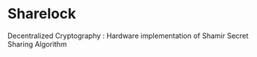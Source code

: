 # Sharelock
Decentralized Cryptography : Hardware implementation of Shamir Secret Sharing Algorithm
